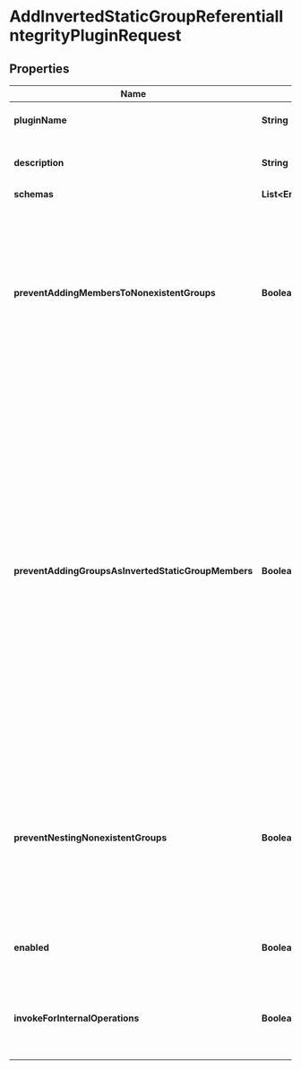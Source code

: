 

# AddInvertedStaticGroupReferentialIntegrityPluginRequest


## Properties

| Name | Type | Description | Notes |
|------------ | ------------- | ------------- | -------------|
|**pluginName** | **String** | Name of the new Plugin |  |
|**description** | **String** | A description for this Plugin |  [optional] |
|**schemas** | **List&lt;EnuminvertedStaticGroupReferentialIntegrityPluginSchemaUrn&gt;** |  |  |
|**preventAddingMembersToNonexistentGroups** | **Boolean** | Indicates whether the server should prevent updates to user entries that attempt to add them as a member of an inverted static group that does not exist. |  [optional] |
|**preventAddingGroupsAsInvertedStaticGroupMembers** | **Boolean** | Indicates whether the server should prevent attempts to add a group as a regular member of an inverted static group. If the members of another group should be considered members of an inverted static group, then the other group should be added as a nested group rather than a regular member. |  [optional] |
|**preventNestingNonexistentGroups** | **Boolean** | Indicates whether the server should prevent updates to inverted static groups that add references to nested groups that don&#39;t exist. |  [optional] |
|**enabled** | **Boolean** | Indicates whether the plug-in is enabled for use. |  |
|**invokeForInternalOperations** | **Boolean** | Indicates whether the plug-in should be invoked for internal operations. |  [optional] |



